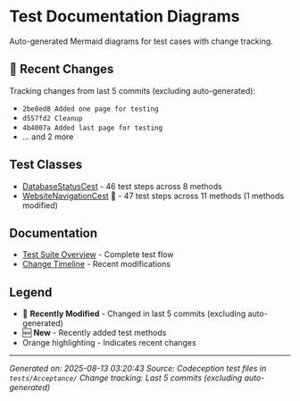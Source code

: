 # Test Documentation Diagrams

Auto-generated Mermaid diagrams for test cases with change tracking.

## 🔄 Recent Changes

Tracking changes from last 5 commits (excluding auto-generated):
- `2be8ed8 Added one page for testing`
- `d557fd2 Cleanup`
- `4b4007a Added last page for testing`
- ... and 2 more

## Test Classes

- [DatabaseStatusCest](databasestatuscest.md) - 46 test steps across 8 methods
- [WebsiteNavigationCest](websitenavigationcest.md) 🔄 - 47 test steps across 11 methods (1 methods modified)

## Documentation

- [Test Suite Overview](overview.md) - Complete test flow
- [Change Timeline](changelog.md) - Recent modifications

## Legend

- 🔄 **Recently Modified** - Changed in last 5 commits (excluding auto-generated)
- 🆕 **New** - Recently added test methods
- Orange highlighting - Indicates recent changes

---

*Generated on: 2025-08-13 03:20:43*
*Source: Codeception test files in `tests/Acceptance/`*
*Change tracking: Last 5 commits (excluding auto-generated)*
